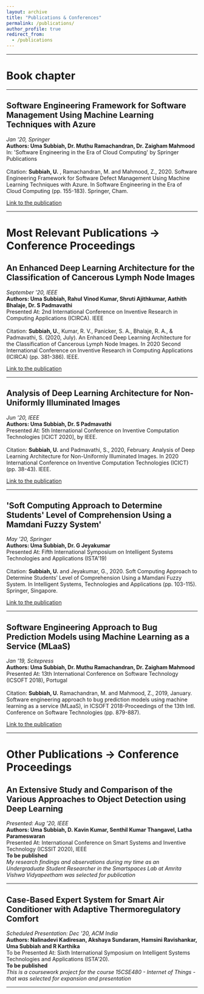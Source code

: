 ```yaml
---
layout: archive
title: "Publications & Conferences"
permalink: /publications/
author_profile: true
redirect_from:
  - /publications
---
```

<hr>

# Book chapter
<hr>

## Software Engineering Framework for Software Management Using Machine Learning Techniques with Azure
  _Jan '20, Springer_
  <br>
 **Authors: Uma Subbiah, Dr. Muthu Ramachandran, Dr. Zaigham Mahmood**
 <br>
 In: 'Software Engineering in the Era of Cloud Computing' by Springer Publications
 <br>
 <br>
Citation: **Subbiah, U.** , Ramachandran, M. and Mahmood, Z., 2020. Software Engineering Framework for Software Defect Management Using Machine Learning Techniques with Azure. In Software Engineering in the Era of Cloud Computing (pp. 155-183). Springer, Cham.

[Link to the publication](https://www.springer.com/gp/book/9783030336233)

<hr>

# Most Relevant Publications -> Conference Proceedings

## An Enhanced Deep Learning Architecture for the Classification of Cancerous Lymph Node Images
_September '20, IEEE_
<br>
**Authors: Uma Subbiah, Rahul Vinod Kumar, Shruti Ajithkumar, Aathith Bhalaje, Dr. S Padmavathi**
<br>
Presented At: 2nd International Conference on Inventive Research in Computing Applications (ICIRCA). IEEE
<br>
<br>
Citation: **Subbiah, U.**, Kumar, R. V., Panicker, S. A., Bhalaje, R. A., & Padmavathi, S. (2020, July). An Enhanced Deep Learning Architecture for the Classification of Cancerous Lymph Node Images. In 2020 Second International Conference on Inventive Research in Computing Applications (ICIRCA) (pp. 381-386). IEEE.

[Link to the publication](https://ieeexplore.ieee.org/abstract/document/9183250)

<hr>


## Analysis of Deep Learning Architecture for Non- Uniformly Illuminated Images
_Jun '20, IEEE_
<br>
**Authors: Uma Subbiah, Dr. S Padmavathi**
<br>
Presented At: 5th International Conference on Inventive Computation Technologies [ICICT 2020], by IEEE.
<br>
<br>
Citation: **Subbiah, U.** and Padmavathi, S., 2020, February. Analysis of Deep Learning Architecture for Non-Uniformly Illuminated Images. In 2020 International Conference on Inventive Computation Technologies (ICICT) (pp. 38-43). IEEE.

[Link to the publication](https://ieeexplore.ieee.org/abstract/document/9112434)

<hr>

## 'Soft Computing Approach to Determine Students' Level of Comprehension Using a Mamdani Fuzzy System'
_May '20, Springer_
<br>
**Authors: Uma Subbiah, Dr. G Jeyakumar**
<br>
Presented At: Fifth International Symposium on Intelligent Systems Technologies and Applications (ISTA'19)
<br>
<br>
Citation: **Subbiah, U.** and Jeyakumar, G., 2020. Soft Computing Approach to Determine Students’ Level of Comprehension Using a Mamdani Fuzzy System. In Intelligent Systems, Technologies and Applications (pp. 103-115). Springer, Singapore.

[Link to the publication](https://link.springer.com/chapter/10.1007/978-981-15-3914-5_9)

<hr>

## Software Engineering Approach to Bug Prediction Models using Machine Learning as a Service (MLaaS)
_Jan '19, Scitepress_
<br>
**Authors: Uma Subbiah, Dr. Muthu Ramachandran, Dr. Zaigham Mahmood**
<br>
Presented At: 13th International Conference on Software Technology (ICSOFT 2018), Portugal
<br>
<br>
Citation: **Subbiah, U.** Ramachandran, M. and Mahmood, Z., 2019, January. Software engineering approach to bug prediction models using machine learning as a service (MLaaS), in ICSOFT 2018-Proceedings of the 13th Intl. Conference on Software Technologies (pp. 879-887).

[Link to the publication](https://www.scitepress.org/Papers/2018/69263/index.html)

<hr>


# Other Publications -> Conference Proceedings

## An Extensive Study and Comparison of the Various Approaches to Object Detection using Deep Learning
_Presented: Aug '20, IEEE_
<br>
**Authors: Uma Subbiah, D. Kavin Kumar, Senthil Kumar Thangavel, Latha Parameswaran**
<br>
Presented At: International Conference on Smart Systems and Inventive Technology (ICSSIT 2020), IEEE
<br>
**To be published**
<br>
*My research findings and observations during my time as an Undergraduate Student Researcher in the Smartspaces Lab at Amrita Vishwa Vidyapeetham was selected for publication*

<hr>

## Case-Based Expert System for Smart Air Conditioner with Adaptive Thermoregulatory Comfort     
_Scheduled Presentation: Dec '20, ACM India_
<br>
**Authors: Nalinadevi Kadiresan, Akshaya Sundaram, Hamsini Ravishankar, Uma Subbiah and R Karthika**
<br>
To be Presented At: Sixth International Symposium on Intelligent Systems Technologies and Applications (ISTA'20).
<br>
**To be published**
<br>
*This is a coursework project for the course 15CSE480 - Internet of Things - that was selected for expansion and presentation*

<hr>
